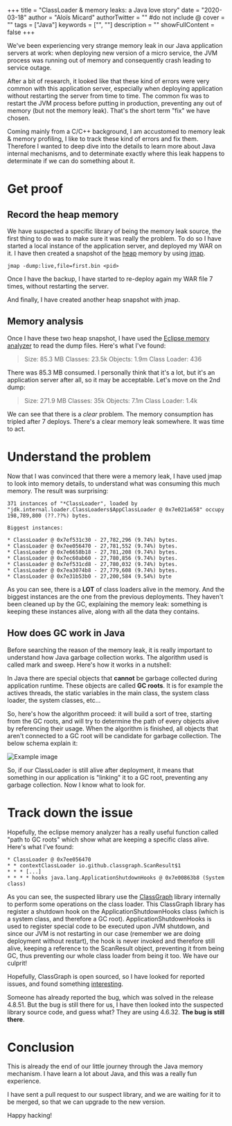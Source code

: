 +++
title = "ClassLoader & memory leaks: a Java love story"
date = "2020-03-18"
author = "Aloïs Micard"
authorTwitter = "" #do not include @
cover = ""
tags = ["Java"]
keywords = ["", ""]
description = ""
showFullContent = false
+++

We've been experiencing very strange memory leak in our Java application servers at work: when deploying new version of a micro service, the JVM process was running out of memory and consequently crash leading to service outage.

After a bit of research, it looked like that these kind of errors were very common with this application server, especially when deploying application without restarting the server from time to time. The common fix was to restart the JVM process before putting in production, preventing any out of memory (but not the memory leak). That's the short term "fix" we have chosen.

Coming mainly from a C/C++ background, I am accustomed to memory leak & memory profiling, I like to track these kind of errors and fix them. Therefore I wanted to deep dive into the details to learn more about Java internal mechanisms, and to determinate exactly where this leak happens to determinate if we can do something about it.

# Get proof

## Record the heap memory

We have suspected a specific library of being the memory leak source, the first thing to do was to make sure it was really the problem. To do so I have started a local instance of the application server, and deployed my WAR on it. I have then created a snapshot of the [heap](https://docs.oracle.com/cd/E13150_01/jrockit_jvm/jrockit/geninfo/diagnos/garbage_collect.html) memory by using [jmap](https://docs.oracle.com/javase/7/docs/technotes/tools/share/jmap.html).

```
jmap -dump:live,file=first.bin <pid>
```

Once I have the backup, I have started to re-deploy again my WAR file 7 times, without restarting the server.

And finally, I have created another heap snapshot with jmap.

## Memory analysis

Once I have these two heap snapshot, I have used the [Eclipse memory analyzer](https://www.eclipse.org/mat/) to read the dump files. Here's what I've found:

> Size: 85.3 MB Classes: 23.5k Objects: 1.9m Class Loader: 436

There was 85.3 MB consumed. I personally think that it's a lot, but it's an application server after all, so it may be acceptable. Let's move on the 2nd dump:

> Size: 271.9 MB Classes: 35k Objects: 7.1m Class Loader: 1.4k

We can see that there is a *clear* problem. The memory consumption has tripled after 7 deploys. There's a clear memory leak somewhere. It was time to act.

# Understand the problem

Now that I was convinced that there were a memory leak, I have used jmap to look into memory details, to understand what was consuming this much memory. The result was surprising:

```
371 instances of "*ClassLoader", loaded by "jdk.internal.loader.ClassLoaders$AppClassLoader @ 0x7e021a658" occupy 198,789,800 (??.??%) bytes.

Biggest instances:

* ClassLoader @ 0x7ef531c30 - 27,782,296 (9.74%) bytes.
* ClassLoader @ 0x7ee056470 - 27,781,552 (9.74%) bytes.
* ClassLoader @ 0x7e6658b18 - 27,781,208 (9.74%) bytes.
* ClassLoader @ 0x7ec60ab60 - 27,780,856 (9.74%) bytes.
* ClassLoader @ 0x7ef531cd8 - 27,780,032 (9.74%) bytes.
* ClassLoader @ 0x7ea3074b8 - 27,779,608 (9.74%) bytes.
* ClassLoader @ 0x7e31b53b0 - 27,200,584 (9.54%) byte
```

As you can see, there is a **LOT** of class loaders alive in the memory. And the biggest instances are the one from the previous deployments. They haven't been cleaned up by the GC, explaining the memory leak: something is keeping these instances alive, along with all the data they contains.

## How does GC work in Java

Before searching the reason of the memory leak, it is really important to understand how Java garbage collection works. The algorithm used is called mark and sweep. Here's how it works in a nutshell:

In Java there are special objects that **cannot** be garbage collected during application runtime. These objects are called **GC roots**. It is for example the actives threads, the static variables in the main class, the system class loader, the system classes, etc...

So, here's how the algorithm proceed: it will build a sort of tree, starting from the GC roots, and will try to determine the path of every objects alive by referencing their usage. When the algorithm is finished, all objects that aren't connected to a GC root will be candidate for garbage collection. The below schema explain it:

![Example image](/img/gc-mark-and-sweep.png)

So, if our ClassLoader is still alive after deployment, it means that something in our application is "linking" it to a GC root, preventing any garbage collection. Now I know what to look for.

# Track down the issue

Hopefully, the eclipse memory analyzer has a really useful function called "path to GC roots" which show what are keeping a specific class alive. Here's what I've found:

```
* ClassLoader @ 0x7ee056470
* * contextClassLoader io.github.classgraph.ScanResult$1
* * * [...]
* * * * hooks java.lang.ApplicationShutdownHooks @ 0x7e00863b8 (System class)
```

As you can see, the suspected library use the [ClassGraph](https://github.com/classgraph/classgraph) library internally to perform some operations on the class loader. This ClassGraph library has register a shutdown hook on the ApplicationShutdownHooks class (which is a system class, and therefore a GC root). ApplicationShutdownHooks is used to register special code to be executed upon JVM shutdown, and since our JVM is not restarting in our case (remember we are doing deployment without restart), the hook is never invoked and therefore still alive, keeping a reference to the ScanResult object, preventing it from being GC, thus preventing our whole class loader from being it too. We have our culprit!

Hopefully, ClassGraph is open sourced, so I have looked for reported issues, and found something [interesting](https://github.com/classgraph/classgraph/issues/376).

Someone has already reported the bug, which was solved in the release 4.8.51. But the bug is still there for us, I have then looked into the suspected library source code, and guess what? They are using 4.6.32. **The bug is still there**.

# Conclusion

This is already the end of our little journey through the Java memory mechanism. I have learn a lot about Java, and this was a really fun experience.

I have sent a pull request to our suspect library, and we are waiting for it to be merged, so that we can upgrade to the new version.

Happy hacking!